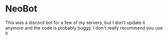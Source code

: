 # NeoBot
This was a discord bot for a few of my servers, but I don't update it anymore and the code is probably buggy. I don't really recommend you use it
